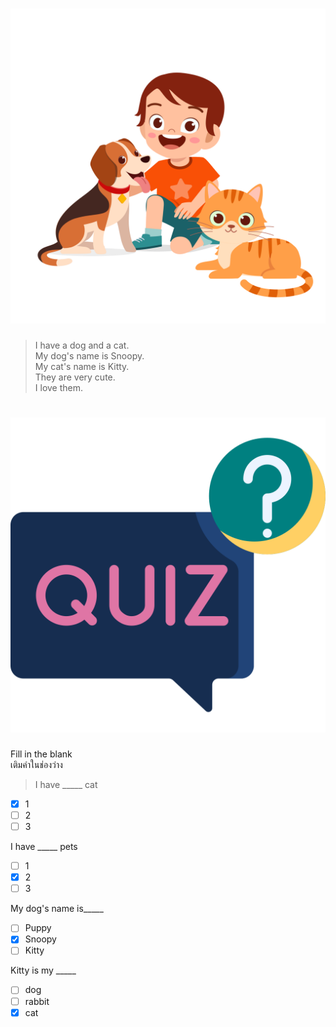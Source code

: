 
# ![](/media/img/lessons__mypet.svg) 

> I have a dog and a cat.  
> My dog's name is Snoopy.  
> My cat's name is Kitty.  
> They are very cute.  
> I love them.  


# ![icon](/media/icons/quiz.svg) 

<div class="title">Fill in the blank</div><div class="desc">เติมคำในช่องว่าง</div>

> I have _____ cat
 - [x] 1
 - [ ] 2
 - [ ] 3

I have _____ pets
 - [ ] 1
 - [x] 2
 - [ ] 3

My dog's name is_____ 
 - [ ] Puppy
 - [x] Snoopy
 - [ ] Kitty

Kitty is my _____ 
 - [ ] dog
 - [ ] rabbit
 - [x] cat
